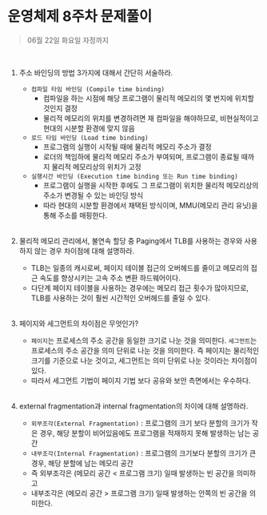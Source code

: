 # 운영체제 8주차 문제풀이

> 06월 22일 화요일 자정까지

<br>

1. 주소 바인딩의 방법 3가지에 대해서 간단히 서술하라.

   - `컴파일 타임 바인딩 (Compile time binding)`
     - 컴파일을 하는 시점에 해당 프로그램이 물리적 메모리의 몇 번지에 위치할 것인지 결정
     - 물리적 메모리의 위치를 변경하려면 재 컴파일을 해야하므로, 비현실적이고 현대의 시분할 환경에 맞지 않음
   - `로드 타임 바인딩 (Load time binding)`
     - 프로그램의 실행이 시작될 때에 물리적 메모리 주소가 결정
     - 로더의 책임하에 물리적 메모리 주소가 부여되며, 프로그램이 종료될 때까지 물리적 메모리상의 위치가 고정
   - `실행시간 바인딩 (Execution time binding 또는 Run time binding)`
     - 프로그램이 실행을 시작한 후에도 그 프로그램이 위치한 물리적 메모리상의 주소가 변경될 수 있는 바인딩 방식
     - 따라 현대의 시분할 환경에서 채택된 방식이며, MMU(메모리 관리 유닛)을 통해 주소를 매핑한다.

   <br>

2. 물리적 메모리 관리에서, 불연속 할당 중 Paging에서 TLB를 사용하는 경우와 사용하지 않는 경우 차이점에 대해 설명하라.

   - TLB는 일종의 캐시로써, 페이지 테이블 접근의 오버헤드를 줄이고 메모리의 접근 속도를 향상시키는 고속 주소 변환 하드웨어이다. 
   - 다단계 페이지 테이블을 사용하는 경우에는 메모리 접근 횟수가 많아지므로, TLB를 사용하는 것이 훨씬 시간적인 오버헤드를 줄일 수 있다.

   <br>

3. 페이지와 세그먼트의 차이점은 무엇인가?

   - `페이지`는 프로세스의 주소 공간을 동일한 크기로 나눈 것을 의미한다. `세그먼트`는 프로세스의 주소 공간을 의미 단위로 나눈 것을 의미한다. 즉 페이지는 물리적인 크기를 기준으로 나눈 것이고, 세그먼트는 의미 단위로 나눈 것이라는 차이점이 있다.
   - 따라서 세그먼트 기법이 페이지 기법 보다 공유와 보안 측면에서는 우수하다.

   <br>

4. external fragmentation과 internal fragmentation의 차이에 대해 설명하라.

   - `외부조각(External Fragmentation)` : 프로그램의 크기 보다 분할의 크기가 작은 경우, 해당 분할이 비어있음에도 프로그램을 적재하지 못해 발생하는 남는 공간
   - `내부조각(Internal Fragmentation)` : 프로그램의 크기보다 분할의 크기가 큰 경우, 해당 분할에 남는 메모리 공간
   - 즉 외부조각은 (메모리 공간 < 프로그램 크기) 일때 발생하는 빈 공간을 의미하고
   - 내부조각은 (메모리 공간 > 프로그램 크기) 일때 발생하는 안쪽의 빈 공간을 의미한다.